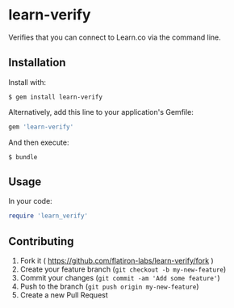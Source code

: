 # learn-verify

Verifies that you can connect to Learn.co via the command line.

## Installation

Install with:

```
$ gem install learn-verify
```

Alternatively, add this line to your application's Gemfile:

```ruby
gem 'learn-verify'
```

And then execute:

    $ bundle

## Usage

In your code:

```ruby
require 'learn_verify'
```

## Contributing

1. Fork it ( https://github.com/flatiron-labs/learn-verify/fork )
2. Create your feature branch (`git checkout -b my-new-feature`)
3. Commit your changes (`git commit -am 'Add some feature'`)
4. Push to the branch (`git push origin my-new-feature`)
5. Create a new Pull Request
